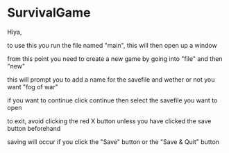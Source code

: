# SurvivalGame
Hiya,

to use this you run the file named "main", this will then open up a window

from this point you need to create a new game by going into "file" and then "new"

this will prompt you to add a name for the savefile and wether or not you want "fog of war"

if you want to continue click continue then select the savefile you want to open

to exit, avoid clicking the red X button unless you have clicked the save button beforehand

saving will occur if you click the "Save" button or the "Save & Quit" button
